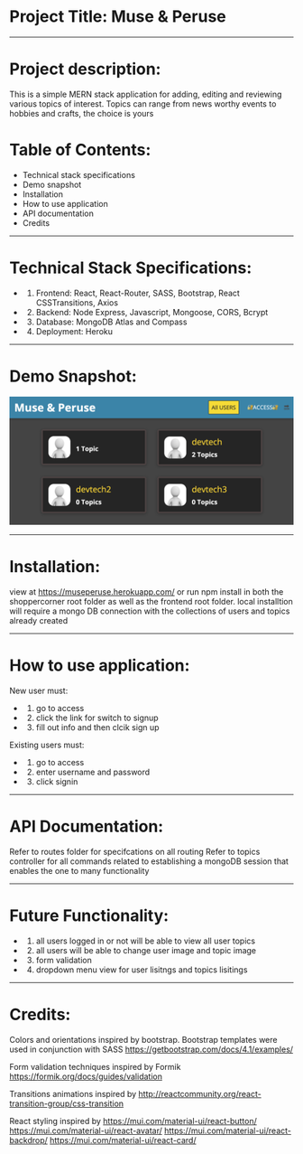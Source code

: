 # Project Title: Muse & Peruse
___________________
# Project description:
This is a simple MERN stack application for adding, editing and reviewing various topics of interest. Topics can range from news worthy events to hobbies and crafts, the choice is yours

# Table of Contents:
- Technical stack specifications
- Demo snapshot
- Installation
- How to use application
- API documentation
- Credits
____________________

# Technical Stack Specifications:
- 1. Frontend: React, React-Router, SASS, Bootstrap, React CSSTransitions, Axios
- 2. Backend: Node Express, Javascript, Mongoose, CORS, Bcrypt
- 3. Database: MongoDB Atlas and Compass
- 4. Deployment: Heroku 
______________________

# Demo Snapshot:
![MUSE AND PERSUE](./frontend/src/muse%20and%20peruse%20example%20homepg.png)
_________________________

# Installation:
view at https://museperuse.herokuapp.com/
or run npm install in both the shoppercorner root folder as well as the frontend root folder. local installtion will require a mongo DB connection with the collections of users and topics already created
__________________________

# How to use application:
New user must:
- 1. go to access
- 2. click the link for switch to signup
- 3. fill out info and then clcik sign up

Existing users must:
- 1. go to access
- 2. enter username and password
- 3. click signin
_______________________

# API Documentation:
Refer to routes folder for specifcations on all routing
Refer to topics controller for all commands related to establishing a mongoDB session that enables the one to many functionality
__________________

# Future Functionality:
- 1. all users logged in or not will be able to view all user topics
- 2. all users will be able to change user image and topic image
- 3. form validation
- 4. dropdown menu view for user lisitngs and topics lisitings 
____________________

# Credits:
Colors and orientations inspired by bootstrap. Bootstrap templates were used in conjunction with SASS
https://getbootstrap.com/docs/4.1/examples/

Form validation techniques inspired by Formik
https://formik.org/docs/guides/validation

Transitions animations inspired by
http://reactcommunity.org/react-transition-group/css-transition

React styling inspired by
https://mui.com/material-ui/react-button/
https://mui.com/material-ui/react-avatar/
https://mui.com/material-ui/react-backdrop/
https://mui.com/material-ui/react-card/


